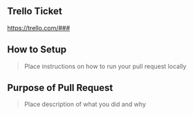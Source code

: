 ## Trello Ticket
https://trello.com/###

## How to Setup
> Place instructions on how to run your pull request locally

## Purpose of Pull Request
> Place description of what you did and why